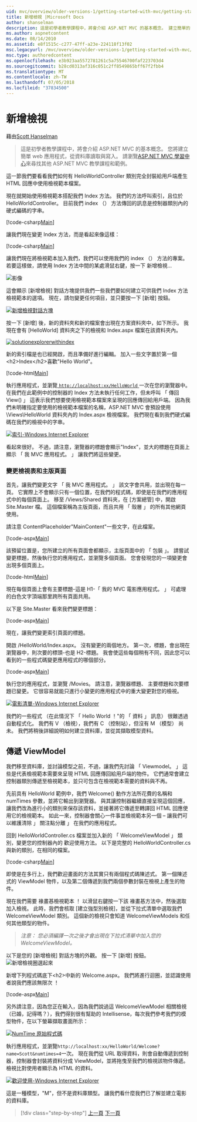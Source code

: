 ```yaml
---
uid: mvc/overview/older-versions-1/getting-started-with-mvc/getting-started-with-mvc-part3
title: 新增檢視 |Microsoft Docs
author: shanselman
description: 這是初學者教學課程中，將會介紹 ASP.NET MVC 的基本概念。 建立簡單的 web 應用程式，從資料庫讀取與寫入。
ms.author: aspnetcontent
ms.date: 08/14/2010
ms.assetid: e8f1515c-c277-47ff-a23e-224118f13f02
msc.legacyurl: /mvc/overview/older-versions-1/getting-started-with-mvc/getting-started-with-mvc-part3
msc.type: authoredcontent
ms.openlocfilehash: e3b923aa5572781261c5a75546700faf223703d4
ms.sourcegitcommit: b28cd0313af316c051c2ff8549865bff67f2fbb4
ms.translationtype: MT
ms.contentlocale: zh-TW
ms.lasthandoff: 07/05/2018
ms.locfileid: "37834500"
---
```

<a name="adding-a-view"></a>新增檢視
====================
藉由[Scott Hanselman](https://github.com/shanselman)

> 這是初學者教學課程中，將會介紹 ASP.NET MVC 的基本概念。 您將建立簡單 web 應用程式，從資料庫讀取與寫入。 請瀏覽[ASP.NET MVC 學習中心](../../../index.md)來尋找其他 ASP.NET MVC 教學課程和範例。


這一節我們要看看我們如何有 HelloWorldController 類別完全封裝給用戶端產生 HTML 回應中使用檢視範本檔案。

現在就開始使用檢視範本搭配我們 Index 方法。 我們的方法呼叫索引，且位於 HelloWorldController。 目前我們 index （） 方法傳回的訊息是控制器類別內的硬式編碼的字串。

[!code-csharp[Main](getting-started-with-mvc-part3/samples/sample1.cs)]

讓我們現在變更 Index 方法，而是看起來像這樣：

[!code-csharp[Main](getting-started-with-mvc-part3/samples/sample2.cs)]

讓我們現在將檢視範本加入我們，我們可以使用我們的 index （） 方法的專案。 若要這樣做，請使用 Index 方法中間的某處滑鼠右鍵，按一下 新增檢視...

![影像](getting-started-with-mvc-part3/_static/image1.png)

這會顯示 [新增檢視] 對話方塊提供我們一些我們要如何建立可供我們 Index 方法檢視範本的選項。 現在，請勿變更任何項目，並只要按一下 [新增] 按鈕。

[![新增檢視對話方塊](getting-started-with-mvc-part3/_static/image3.png)](getting-started-with-mvc-part3/_static/image2.png)

按一下 [新增] 後，新的資料夾和新的檔案會出現在方案資料夾中，如下所示。 我現在會有 [HelloWorld] 資料夾之下的檢視和 Index.aspx 檔案在該資料夾內。

[![solutionexplorerwithindex](getting-started-with-mvc-part3/_static/image5.png)](getting-started-with-mvc-part3/_static/image4.png)

新的索引檔是也已經開啟，而且準備好進行編輯。 加入一些文字置於第一個&lt;h2&gt;Index&lt;/h2&gt;喜歡"Hello World"。

[!code-html[Main](getting-started-with-mvc-part3/samples/sample3.html)]

執行應用程式，並瀏覽[ `http://localhost:xx/HelloWorld` ](http://localhostxx)一次在您的瀏覽器中。 在我們在此範例中的控制器的 Index 方法未執行任何工作，但未呼叫 「 傳回 View() 」 這表示我們想要使用檢視範本檔案來呈現的回應傳回給用戶端。 因為我們未明確指定要使用的檢視範本檔案的名稱，ASP.NET MVC 會預設使用 \Views\HelloWorld 資料夾內的 Index.aspx 檢視檔案。 我們現在看到我們硬式編碼在我們的檢視中的字串。

[![索引-Windows Internet Explorer](getting-started-with-mvc-part3/_static/image7.png)](getting-started-with-mvc-part3/_static/image6.png)

看起來很好。 不過，請注意，瀏覽器的標題會顯示"Index"，並大的標題在頁面上顯示 「 我 MVC 應用程式。 」 讓我們將這些變更。

### <a name="changing-views-and-master-pages"></a>變更檢視表和主版頁面

首先，讓我們變更文字 「 我 MVC 應用程式。 」 該文字會共用，並出現在每一頁。 它實際上不會顯示只有一個位置，在我們的程式碼，即使是在我們的應用程式中的每個頁面上。 移至 /Views/Shared 資料夾，在 [方案總管] 中，開啟 Site.Master 檔。 這個檔案稱為主版頁面，而且共用 「 殼層 」 的所有其他網頁使用。

請注意 ContentPlaceholder"MainContent"一些文字，在此檔案。

[!code-aspx[Main](getting-started-with-mvc-part3/samples/sample4.aspx)]

該預留位置是，您所建立的所有頁面會都顯示，主版頁面中的 「 包裝 」。 請嘗試變更標題，然後執行您的應用程式，並瀏覽多個頁面。 您會發現您的一項變更會出現多個頁面上。

[!code-html[Main](getting-started-with-mvc-part3/samples/sample5.html)]

現在每個頁面上會有主要標題-這是 H1-「 我的 MVC 電影應用程式。 」 可處理的白色文字頂端那里跨所有頁面共用。

以下是 Site.Master 看來我們變更標題：

[!code-aspx[Main](getting-started-with-mvc-part3/samples/sample6.aspx)]

現在，讓我們變更索引頁面的標題。

開啟 /HelloWorld/Index.aspx。 沒有變更的兩個地方。 第一次，標題，會出現在瀏覽器中，則次要的標頭-也是 H2-標題。 我會使這些每個稍有不同，因此您可以看到的一些程式碼變更應用程式的哪個部分。

[!code-aspx[Main](getting-started-with-mvc-part3/samples/sample7.aspx)]

執行您的應用程式，並瀏覽 /Movies。 請注意，瀏覽器標題、 主要標題和次要標題已變更。 它很容易就能只進行小變更的應用程式中的重大變更對您的檢視。

[![電影清單-Windows Internet Explorer](getting-started-with-mvc-part3/_static/image9.png)](getting-started-with-mvc-part3/_static/image8.png)

我們的一些程式 （在此情況下 「 Hello World ！"的 「 資料 」 訊息） 很難透過自動程式化。 我們有 V （檢視），我們有 C （控制站），但沒有 M （模型） 尚未。 我們將稍後詳細說明如何建立資料庫，並從其擷取模型資料。

## <a name="passing-a-viewmodel"></a>傳遞 ViewModel

我們移至資料庫，並討論模型之前，不過，讓我們先討論 「 Viewmodel。 」 這些是代表檢視範本需要來呈現 HTML 回應傳回給用戶端的物件。 它們通常會建立控制器類別傳遞至檢視範本，並只可包含在檢視範本需要的資料與不再。

先前具有 HelloWorld 範例中，我們 Welcome() 動作方法所花費的名稱和 numTimes 參數，並將它輸出到瀏覽器。 與其讓控制器繼續直接呈現這個回應，讓我們改為進行小的類別來保存該資料，並接著將它傳遞至轉譯回 HTML 回應使用它的檢視範本。 如此一來，控制器會關心一件事並檢視範本另一個 – 讓我們可以維護清除 」 關注點分離 」 在我們的應用程式。

回到 HelloWorldController.cs 檔案並加入新的 「 WelcomeViewModel 」 類別，變更您的控制器內的 歡迎使用方法。 以下是完整的 HelloWorldController.cs 與新的類別，在相同的檔案。

[!code-csharp[Main](getting-started-with-mvc-part3/samples/sample8.cs)]

即使是在多行上，我們歡迎畫面的方法其實只有兩個程式碼陳述式。 第一個陳述式的 ViewModel 物件，以及第二個傳遞到我們兩個參數封裝在檢視上產生的物件。

現在我們需要 褖畫惎檢視範本 ！ 以滑鼠右鍵按一下該 褖畫惎方法中，然後選取 加入檢視。 此時，我們會核取 [建立強型別檢視]，並從下拉式清單中選取我們 WelcomeViewModel 類別。 這個新的檢視只會知道 WelcomeViewModels 和任何其他類型的物件。

> *注意： 您必須編譯一次之後才會出現在下拉式清單中加入您的 WelcomeViewModel。*


以下是您的 [新增檢視] 對話方塊的外觀。 按一下 [新增] 按鈕。 ![新增檢視圈選起來](getting-started-with-mvc-part3/_static/image10.png)

新增下列程式碼底下&lt;h2&gt;中新的 Welcome.aspx。 我們將進行迴圈，並認識使用者說我們應該無限次 ！

[!code-aspx[Main](getting-started-with-mvc-part3/samples/sample9.aspx)]

另外請注意，因為您正在輸入，因為我們說過這 WelcomeViewModel 相關檢視 （已婚，記得嗎？），我們得到很有幫助的 Intellisense，每次我們參考我們的模型物件，在以下螢幕擷取畫面所示：

[![NumTime 原始程式碼](getting-started-with-mvc-part3/_static/image12.png)](getting-started-with-mvc-part3/_static/image11.png)

執行應用程式，並瀏覽`http://localhost:xx/HelloWorld/Welcome?name=Scott&numtimes=4`一次。 現在我們從 URL 取得資料，則會自動傳遞到控制器，控制器會封裝將資料分成 ViewModel，並將拖曳至我們的檢視該物件傳遞。 檢視比對使用者顯示為 HTML 的資料。

[![歡迎使用-Windows Internet Explorer](getting-started-with-mvc-part3/_static/image14.png)](getting-started-with-mvc-part3/_static/image13.png)

這是一種模型，"M"，但不是資料庫類型。 讓我們看什麼我們已了解並建立電影的資料庫。

> [!div class="step-by-step"]
> [上一頁](getting-started-with-mvc-part2.md)
> [下一頁](getting-started-with-mvc-part4.md)
